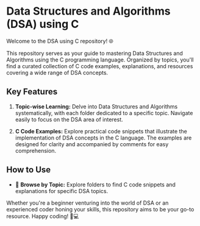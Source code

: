 # Data Structures and Algorithms (DSA) using C

Welcome to the DSA using C repository! 🌐

This repository serves as your guide to mastering Data Structures and Algorithms using the C programming language. Organized by topics, you'll find a curated collection of C code examples, explanations, and resources covering a wide range of DSA concepts.

## Key Features

1. **Topic-wise Learning:** Delve into Data Structures and Algorithms systematically, with each folder dedicated to a specific topic. Navigate easily to focus on the DSA area of interest.

2. **C Code Examples:** Explore practical code snippets that illustrate the implementation of DSA concepts in the C language. The examples are designed for clarity and accompanied by comments for easy comprehension.


## How to Use

- 📂 **Browse by Topic:** Explore folders to find C code snippets and explanations for specific DSA topics.

Whether you're a beginner venturing into the world of DSA or an experienced coder honing your skills, this repository aims to be your go-to resource. Happy coding! 🚀💻
